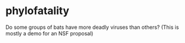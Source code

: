# phylofatality
Do some groups of bats have more deadly viruses than others? (This is mostly a demo for an NSF proposal)
